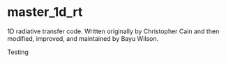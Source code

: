 # master_1d_rt

1D radiative transfer code. Written originally by Christopher Cain and then modified, improved, and maintained by Bayu Wilson.

Testing
